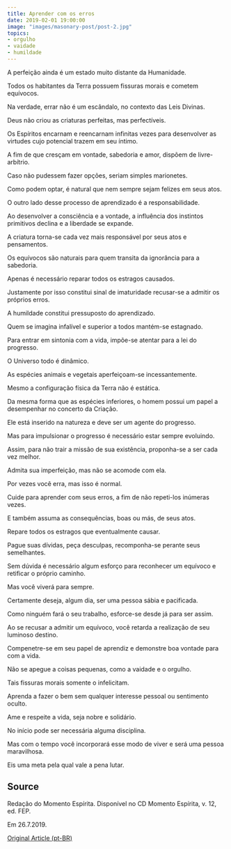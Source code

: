 ```yaml
---
title: Aprender com os erros
date: 2019-02-01 19:00:00
image: "images/masonary-post/post-2.jpg"
topics: 
- orgulho
- vaidade
- humildade
---
```


A perfeição ainda é um estado muito distante da Humanidade.

Todos os habitantes da Terra possuem fissuras morais e cometem equívocos.

Na verdade, errar não é um escândalo, no contexto das Leis Divinas.

Deus não criou as criaturas perfeitas, mas perfectíveis.

Os Espíritos encarnam e reencarnam infinitas vezes para desenvolver as virtudes
cujo potencial trazem em seu íntimo.

A fim de que cresçam em vontade, sabedoria e amor, dispõem de livre-arbítrio.

Caso não pudessem fazer opções, seriam simples marionetes.

Como podem optar, é natural que nem sempre sejam felizes em seus atos.

O outro lado desse processo de aprendizado é a responsabilidade.

Ao desenvolver a consciência e a vontade, a influência dos instintos primitivos
declina e a liberdade se expande.

A criatura torna-se cada vez mais responsável por seus atos e pensamentos.

Os equívocos são naturais para quem transita da ignorância para a sabedoria.

Apenas é necessário reparar todos os estragos causados.

Justamente por isso constitui sinal de imaturidade recusar-se a admitir os
próprios erros.

A humildade constitui pressuposto do aprendizado.

Quem se imagina infalível e superior a todos mantém-se estagnado.

Para entrar em sintonia com a vida, impõe-se atentar para a lei do progresso.

O Universo todo é dinâmico.

As espécies animais e vegetais aperfeiçoam-se incessantemente.

Mesmo a configuração física da Terra não é estática.

Da mesma forma que as espécies inferiores, o homem possui um papel a
desempenhar no concerto da Criação.

Ele está inserido na natureza e deve ser um agente do progresso.

Mas para impulsionar o progresso é necessário estar sempre evoluindo.

Assim, para não trair a missão de sua existência, proponha-se a ser cada vez
melhor.

Admita sua imperfeição, mas não se acomode com ela.

Por vezes você erra, mas isso é normal.

Cuide para aprender com seus erros, a fim de não repeti-los inúmeras vezes.

E também assuma as consequências, boas ou más, de seus atos.

Repare todos os estragos que eventualmente causar.

Pague suas dívidas, peça desculpas, recomponha-se perante seus semelhantes.

Sem dúvida é necessário algum esforço para reconhecer um equívoco e retificar o
próprio caminho.

Mas você viverá para sempre.

Certamente deseja, algum dia, ser uma pessoa sábia e pacificada.

Como ninguém fará o seu trabalho, esforce-se desde já para ser assim.

Ao se recusar a admitir um equívoco, você retarda a realização de seu luminoso
destino.

Compenetre-se em seu papel de aprendiz e demonstre boa vontade para com a vida.

Não se apegue a coisas pequenas, como a vaidade e o orgulho.

Tais fissuras morais somente o infelicitam.

Aprenda a fazer o bem sem qualquer interesse pessoal ou sentimento oculto.

Ame e respeite a vida, seja nobre e solidário.

No início pode ser necessária alguma disciplina.

Mas com o tempo você incorporará esse modo de viver e será uma pessoa
maravilhosa.

Eis uma meta pela qual vale a pena lutar.

## Source
Redação do Momento Espírita.
Disponível no CD Momento Espírita, v. 12, ed. FEP.

Em 26.7.2019.

 
[Original Article (pt-BR)](http://momento.com.br/pt/ler_texto.php?id=5804)
